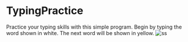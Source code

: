 # TypingPractice
Practice your typing skills with this simple program.
Begin by typing the word shown in white.
The next word will be shown in yellow.
![ss](https://user-images.githubusercontent.com/95400377/197263687-b196f9d9-3a8b-4342-8962-1791ae2a4514.PNG)
